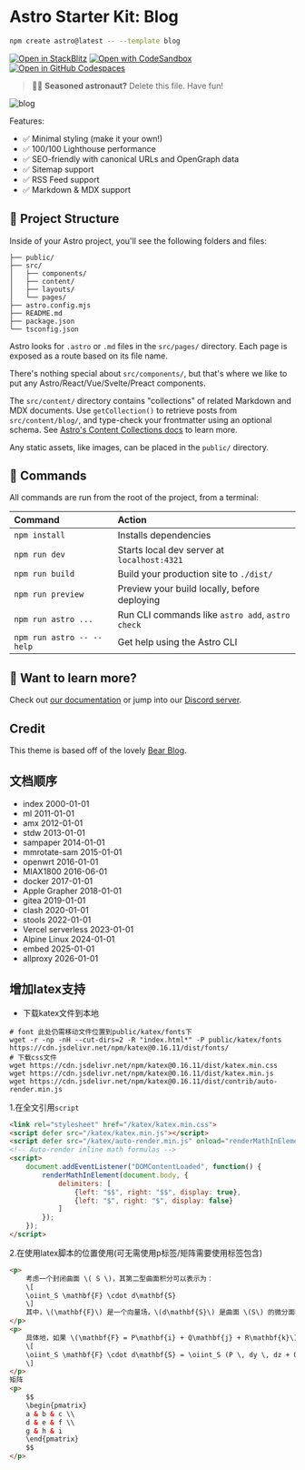 # Astro Starter Kit: Blog

```sh
npm create astro@latest -- --template blog
```

[![Open in StackBlitz](https://developer.stackblitz.com/img/open_in_stackblitz.svg)](https://stackblitz.com/github/withastro/astro/tree/latest/examples/blog)
[![Open with CodeSandbox](https://assets.codesandbox.io/github/button-edit-lime.svg)](https://codesandbox.io/p/sandbox/github/withastro/astro/tree/latest/examples/blog)
[![Open in GitHub Codespaces](https://github.com/codespaces/badge.svg)](https://codespaces.new/withastro/astro?devcontainer_path=.devcontainer/blog/devcontainer.json)

> 🧑‍🚀 **Seasoned astronaut?** Delete this file. Have fun!

![blog](https://github.com/withastro/astro/assets/2244813/ff10799f-a816-4703-b967-c78997e8323d)

Features:

- ✅ Minimal styling (make it your own!)
- ✅ 100/100 Lighthouse performance
- ✅ SEO-friendly with canonical URLs and OpenGraph data
- ✅ Sitemap support
- ✅ RSS Feed support
- ✅ Markdown & MDX support

## 🚀 Project Structure

Inside of your Astro project, you'll see the following folders and files:

```text
├── public/
├── src/
│   ├── components/
│   ├── content/
│   ├── layouts/
│   └── pages/
├── astro.config.mjs
├── README.md
├── package.json
└── tsconfig.json
```

Astro looks for `.astro` or `.md` files in the `src/pages/` directory. Each page is exposed as a route based on its file name.

There's nothing special about `src/components/`, but that's where we like to put any Astro/React/Vue/Svelte/Preact components.

The `src/content/` directory contains "collections" of related Markdown and MDX documents. Use `getCollection()` to retrieve posts from `src/content/blog/`, and type-check your frontmatter using an optional schema. See [Astro's Content Collections docs](https://docs.astro.build/en/guides/content-collections/) to learn more.

Any static assets, like images, can be placed in the `public/` directory.

## 🧞 Commands

All commands are run from the root of the project, from a terminal:

| Command                   | Action                                           |
| :------------------------ | :----------------------------------------------- |
| `npm install`             | Installs dependencies                            |
| `npm run dev`             | Starts local dev server at `localhost:4321`      |
| `npm run build`           | Build your production site to `./dist/`          |
| `npm run preview`         | Preview your build locally, before deploying     |
| `npm run astro ...`       | Run CLI commands like `astro add`, `astro check` |
| `npm run astro -- --help` | Get help using the Astro CLI                     |

## 👀 Want to learn more?

Check out [our documentation](https://docs.astro.build) or jump into our [Discord server](https://astro.build/chat).

## Credit

This theme is based off of the lovely [Bear Blog](https://github.com/HermanMartinus/bearblog/).

## 文档顺序
- index             2000-01-01
- ml                2011-01-01
- amx               2012-01-01
- stdw              2013-01-01
- sampaper          2014-01-01
- mmrotate-sam      2015-01-01
- openwrt           2016-01-01
- MIAX1800          2016-06-01
- docker            2017-01-01
- Apple Grapher     2018-01-01
- gitea             2019-01-01
- clash             2020-01-01
- stools            2022-01-01
- Vercel serverless 2023-01-01
- Alpine Linux      2024-01-01
- embed             2025-01-01
- allproxy          2026-01-01


## 增加latex支持

- 下载katex文件到本地
```shell
# font 此处仍需移动文件位置到public/katex/fonts下
wget -r -np -nH --cut-dirs=2 -R "index.html*" -P public/katex/fonts https://cdn.jsdelivr.net/npm/katex@0.16.11/dist/fonts/
# 下载css文件
wget https://cdn.jsdelivr.net/npm/katex@0.16.11/dist/katex.min.css
wget https://cdn.jsdelivr.net/npm/katex@0.16.11/dist/katex.min.js
wget https://cdn.jsdelivr.net/npm/katex@0.16.11/dist/contrib/auto-render.min.js
```

1.在全文引用`script`
```html
<link rel="stylesheet" href="/katex/katex.min.css">
<script defer src="/katex/katex.min.js"></script>
<script defer src="/katex/auto-render.min.js" onload="renderMathInElement(document.body);"></script>
<!-- Auto-render inline math formulas -->
<script>
    document.addEventListener("DOMContentLoaded", function() {
        renderMathInElement(document.body, {
            delimiters: [
                {left: "$$", right: "$$", display: true},
                {left: "$", right: "$", display: false}
            ]
        });
    });
</script>
```

2.在使用latex脚本的位置使用(可无需使用p标签/矩阵需要使用标签包含)
```html
<p>
    考虑一个封闭曲面 \( S \)，其第二型曲面积分可以表示为：
    \[
    \oiint_S \mathbf{F} \cdot d\mathbf{S}
    \]
    其中，\(\mathbf{F}\) 是一个向量场，\(d\mathbf{S}\) 是曲面 \(S\) 的微分面积元素。
</p>
<p>
    具体地，如果 \(\mathbf{F} = P\mathbf{i} + Q\mathbf{j} + R\mathbf{k}\)，则积分可以展开为：
    \[
    \oiint_S \mathbf{F} \cdot d\mathbf{S} = \oiint_S (P \, dy \, dz + Q \, dz \, dx + R \, dx \, dy)
    \]
</p>
矩阵
<p>
    $$
    \begin{pmatrix}
    a & b & c \\
    d & e & f \\
    g & h & i
    \end{pmatrix}
    $$
</p>
```
